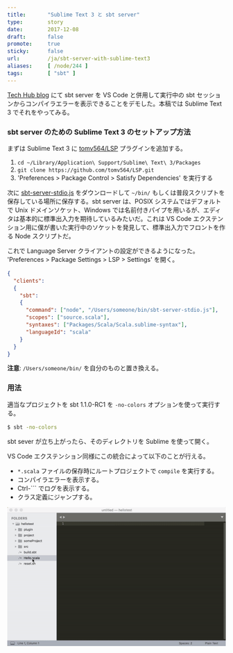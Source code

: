 ```yaml
---
title:       "Sublime Text 3 と sbt server"
type:        story
date:        2017-12-08
draft:       false
promote:     true
sticky:      false
url:         /ja/sbt-server-with-sublime-text3
aliases:     [ /node/244 ]
tags:        [ "sbt" ]
---
```


[Tech Hub blog](http://eed3si9n.com/ja/sbt-1-1-0-RC1-sbt-server) にて sbt server を VS Code と併用して実行中の sbt セッションからコンパイラエラーを表示できることをデモした。本稿では Sublime Text 3 でそれをやってみる。

### sbt server のための Sublime Text 3 のセットアップ方法

まずは Sublime Text 3 に [tomv564/LSP](https://github.com/tomv564/LSP) プラグインを追加する。

1. `cd ~/Library/Application\ Support/Sublime\ Text\ 3/Packages`
2. `git clone https://github.com/tomv564/LSP.git`
3. 'Preferences > Package Control > Satisfy Dependencies' を実行する

次に [sbt-server-stdio.js](https://gist.githubusercontent.com/eed3si9n/0ee26a15218f1d4031b451dd61315d6c/raw/5693fbcafbb9a71f1ac5a9d13ace94df3b091cbc/sbt-server-stdio.js) をダウンロードして `~/bin/` もしくは普段スクリプトを保存している場所に保存する。sbt server は、POSIX システムではデフォルトで Unix ドメインソケット、Windows では名前付きパイプを用いるが、エディタは基本的に標準出入力を期待しているみたいだ。これは VS Code エクステンション用に僕が書いた実行中のソケットを発見して、標準出入力でフロントを作る Node スクリプトだ。

これで Language Server クライアントの設定ができるようになった。 'Preferences > Package Settings > LSP > Settings' を開く。

```json
{
  "clients":
  {
    "sbt":
    {
      "command": ["node", "/Users/someone/bin/sbt-server-stdio.js"],
      "scopes": ["source.scala"],
      "syntaxes": ["Packages/Scala/Scala.sublime-syntax"],
      "languageId": "scala"
    }
  }
}
```

**注意**: `/Users/someone/bin/` を自分のものと置き換える。

### 用法

適当なプロジェクトを sbt 1.1.0-RC1 を `-no-colors` オプションを使って実行する。

```bash
$ sbt -no-colors
```

sbt sever が立ち上がったら、そのディレクトリを Sublime を使って開く。

VS Code エクステンション同様にこの統合によって以下のことが行える。

- `*.scala` ファイルの保存時にルートプロジェクトで `compile` を実行する。
- コンパイラエラーを表示する。
- Ctrl-``` でログを表示する。
- クラス定義にジャンプする。

![sublime-sbt-scala](/images/sublime-sbt-scala.gif)
